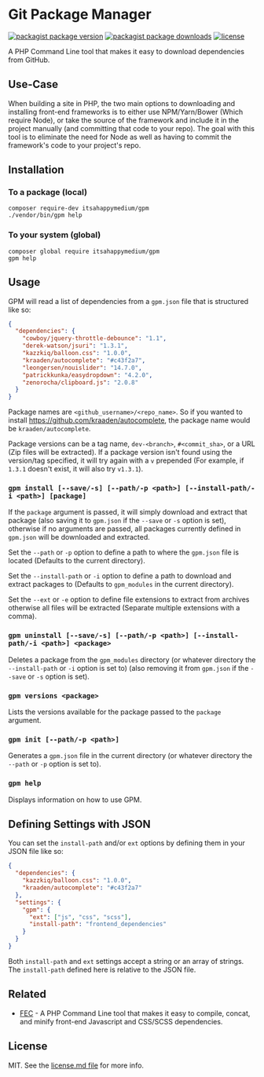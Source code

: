 # Git Package Manager

[![packagist package version](https://img.shields.io/packagist/v/itsahappymedium/gpm.svg?style=flat-square)](https://packagist.org/packages/itsahappymedium/gpm)
[![packagist package downloads](https://img.shields.io/packagist/dt/itsahappymedium/gpm.svg?style=flat-square)](https://packagist.org/packages/itsahappymedium/gpm)
[![license](https://img.shields.io/github/license/itsahappymedium/gpm.svg?style=flat-square)](license.md)

A PHP Command Line tool that makes it easy to download dependencies from GitHub.


## Use-Case

When building a site in PHP, the two main options to downloading and installing front-end frameworks is to either use NPM/Yarn/Bower (Which require Node), or take the source of the framework and include it in the project manually (and committing that code to your repo). The goal with this tool is to eliminate the need for Node as well as having to commit the framework's code to your project's repo.


## Installation

### To a package (local)

```
composer require-dev itsahappymedium/gpm
./vendor/bin/gpm help
```

### To your system (global)

```
composer global require itsahappymedium/gpm
gpm help
```


## Usage

GPM will read a list of dependencies from a `gpm.json` file that is structured like so:

```json
{
  "dependencies": {
    "cowboy/jquery-throttle-debounce": "1.1",
    "derek-watson/jsuri": "1.3.1",
    "kazzkiq/balloon.css": "1.0.0",
    "kraaden/autocomplete": "#c43f2a7",
    "leongersen/nouislider": "14.7.0",
    "patrickkunka/easydropdown": "4.2.0",
    "zenorocha/clipboard.js": "2.0.8"
  }
}
```

Package names are `<github_username>/<repo_name>`. So if you wanted to install https://github.com/kraaden/autocomplete, the package name would be `kraaden/autocomplete`.

Package versions can be a tag name, `dev-<branch>`, `#<commit_sha>`, or a URL (Zip files will be extracted). If a package version isn't found using the version/tag specified, it will try again with a `v` prepended (For example, if `1.3.1` doesn't exist, it will also try `v1.3.1`).


### `gpm install [--save/-s] [--path/-p <path>] [--install-path/-i <path>] [package]`

If the `package` argument is passed, it will simply download and extract that package (also saving it to `gpm.json` if the `--save` or `-s` option is set), otherwise if no arguments are passed, all packages currently defined in `gpm.json` will be downloaded and extracted.

Set the `--path` or `-p` option to define a path to where the `gpm.json` file is located (Defaults to the current directory).

Set the `--install-path` or `-i` option to define a path to download and extract packages to (Defaults to `gpm_modules` in the current directory).

Set the `--ext` or `-e` option to define file extensions to extract from archives otherwise all files will be extracted (Separate multiple extensions with a comma).


### `gpm uninstall [--save/-s] [--path/-p <path>] [--install-path/-i <path>] <package>`

Deletes a package from the `gpm_modules` directory (or whatever directory the `--install-path` or `-i` option is set to) (also removing it from `gpm.json` if the `--save` or `-s` option is set).


### `gpm versions <package>`

Lists the versions available for the package passed to the `package` argument.


### `gpm init [--path/-p <path>]`

Generates a `gpm.json` file in the current directory (or whatever directory the `--path` or `-p` option is set to).


### `gpm help`

Displays information on how to use GPM.


## Defining Settings with JSON

You can set the `install-path` and/or `ext` options by defining them in your JSON file like so:

```json
{
  "dependencies": {
    "kazzkiq/balloon.css": "1.0.0",
    "kraaden/autocomplete": "#c43f2a7"
  },
  "settings": {
    "gpm": {
      "ext": ["js", "css", "scss"],
      "install-path": "frontend_dependencies"
    }
  }
}
```

Both `install-path` and `ext` settings accept a string or an array of strings. The `install-path` defined here is relative to the JSON file.


## Related

 - [FEC](https://github.com/itsahappymedium/fec) - A PHP Command Line tool that makes it easy to compile, concat, and minify front-end Javascript and CSS/SCSS dependencies.


## License

MIT. See the [license.md file](license.md) for more info.
